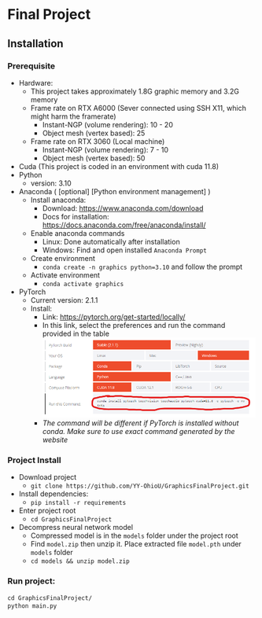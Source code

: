 # Final Project

## Installation

### Prerequisite

- Hardware:
    - This project takes approximately 1.8G graphic memory and 3.2G memory
    - Frame rate on RTX A6000 (Sever connected using SSH X11, which might harm the framerate)
        - Instant-NGP (volume rendering): 10 - 20
        - Object mesh (vertex based): 25
    - Frame rate on RTX 3060 (Local machine)
        - Instant-NGP (volume rendering): 7 - 10
        - Object mesh (vertex based): 50
- Cuda (This project is coded in an environment with cuda 11.8)
- Python
    - version: 3.10
- Anaconda ( \[optional\] \[Python environment management\] )
    - Install anaconda:
        - Download: https://www.anaconda.com/download
        - Docs for installation: https://docs.anaconda.com/free/anaconda/install/
    - Enable anaconda commands
        - Linux: Done automatically after installation
        - Windows: Find and open installed `Anaconda Prompt`
    - Create environment
        - `conda create -n graphics python=3.10` and follow the prompt
    - Activate environment
        - `conda activate graphics`
- PyTorch
    - Current version: 2.1.1
    - Install:
        - Link: https://pytorch.org/get-started/locally/
        - In this link, select the preferences and run the command provided in the table
          ![img_1.png](DocAssets/img.png)
        - *The command will be different if PyTorch is installed without conda. Make sure to use exact command generated
          by the website*

### Project Install

- Download project
    - `git clone https://github.com/YY-OhioU/GraphicsFinalProject.git`
- Install dependencies:
    - `pip install -r requirements`
- Enter project root
  - `cd GraphicsFinalProject`
- Decompress neural network model
    - Compressed model is in the `models` folder under the project root
    - Find `model.zip` then unzip it. Place extracted file `model.pth` under `models` folder
    - `cd models && unzip model.zip`

### Run project:
``` shell
cd GraphicsFinalProject/
python main.py
```